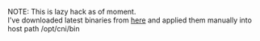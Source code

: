 NOTE: This is lazy hack as of moment.  
I've downloaded latest binaries from [here](https://github.com/containernetworking/plugins/releases) and applied them manually into host path /opt/cni/bin